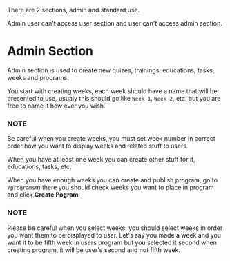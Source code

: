 There are 2 sections, admin and standard use.

Admin user can't access user section and user can't access admin section.



# Admin Section #
Admin section is used to create new quizes, trainings, educations, tasks, weeks and programs.

You start with creating weeks, each week should have a name that will be presented to use, usualy this should go like `Week 1`, `Week 2`, etc. but you are free to name it how ever you wish.

### NOTE ###
Be careful when you create weeks, you must set week number in correct order how you want to display weeks and related stuff to users.

When you have at least one week you can create other stuff for it, educations, tasks, etc.

When you have enough weeks you can create and publish program, go to `/programs`m there you should check weeks you want to place in program and click __Create Pogram__

### NOTE ###
Please be careful when you select weeks, you should select weeks in order you want them to be displayed to user.
Let's say you made a week and you want it to be fifth week in users program but you selected it second when creating program, it will be user's second and not fifth week.
